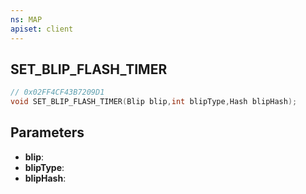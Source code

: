 ```yaml
---
ns: MAP
apiset: client
---
```

## SET_BLIP_FLASH_TIMER

```c
// 0x02FF4CF43B7209D1
void SET_BLIP_FLASH_TIMER(Blip blip,int blipType,Hash blipHash);
```


## Parameters
* **blip**:
* **blipType**:
* **blipHash**: